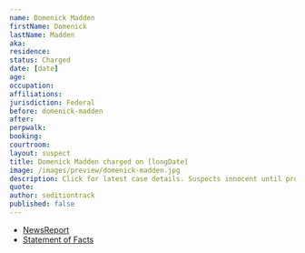```yaml
---
name: Domenick Madden
firstName: Domenick
lastName: Madden
aka:
residence: 
status: Charged
date: [date]
age: 
occupation:
affiliations:
jurisdiction: Federal
before: domenick-madden
after:
perpwalk:
booking: 
courtroom:
layout: suspect
title: Domenick Madden charged on [longDate]
image: /images/preview/domenick-madden.jpg
description: Click for latest case details. Suspects innocent until proven guilty.
quote:
author: seditiontrack
published: false
---
```


- [NewsReport]()
- [Statement of Facts](https://www.justice.govhttps://extremism.gwu.edu/sites/g/files/zaxdzs2191/f/Domenick%20Madden%20Statement%20of%20Facts.pdf)
